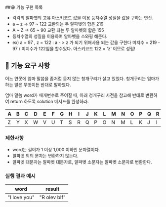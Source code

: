 ##😀 기능 구현 목록
* 각각의 알파벳의 고유 아스키코드 값을 이용 등차수열 성질을 값을 구하는 연산.
* a ~ z -> 97 ~ 122 교환되는 두 알파벳의 합은 219
* A ~ Z -> 65 ~ 90 교환 되는 두 알파벳의 합은 155
* 등차수열의 성질을 이용하여 알파벳을 스와핑 해준다.
* ex) a = 97 , z = 122 : a - > z 가 되기 위해사용 되는 값을 구한다 미지수 = 219 - 97 / 미지수가 122임을 할수있다. 아스키코드 122 = 'z' 이므로 성립!

## 🚀 기능 요구 사항

어느 연못에 엄마 말씀을 좀처럼 듣지 않는 청개구리가 살고 있었다. 청개구리는 엄마가 하는 말은 무엇이든 반대로 말하였다.

엄마 말씀 word가 매개변수로 주어질 때, 아래 청개구리 사전을 참고해 반대로 변환하여 return 하도록 solution 메서드를 완성하라.

| A | B | C | D | E | F | G | H | I | J | K | L | M | N | O | P | Q | R | S | T | U | V | W | X | Y | Z |
| --- | --- | --- | --- | --- | --- | --- | --- | --- | --- | --- | --- | --- | --- | --- | --- | --- | --- | --- | --- | --- | --- | --- | --- | --- | --- |
| Z | Y | X | W | V | U | T | S | R | Q | P | O | N | M | L | K | J | I | H | G | F | E | D | C | B | A |

### 제한사항

- word는 길이가 1 이상 1,000 이하인 문자열이다.
- 알파벳 외의 문자는 변환하지 않는다.
- 알파벳 대문자는 알파벳 대문자로, 알파벳 소문자는 알파벳 소문자로 변환한다.

### 실행 결과 예시

| word | result |
| --- | --- |
| "I love you" | "R olev blf" |
